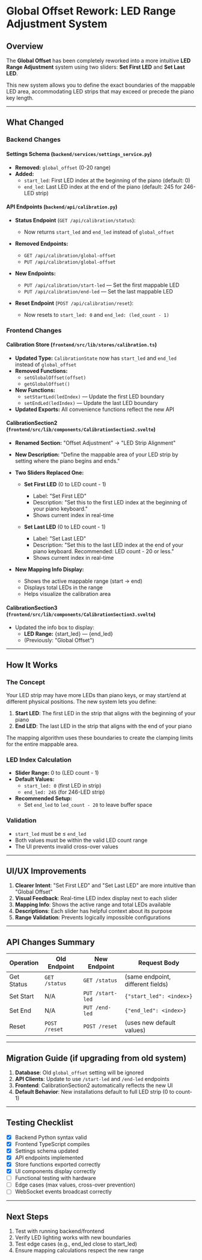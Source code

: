 # Global Offset Rework: LED Range Adjustment System

## Overview

The **Global Offset** has been completely reworked into a more intuitive **LED Range Adjustment** system using two sliders: **Set First LED** and **Set Last LED**.

This new system allows you to define the exact boundaries of the mappable LED area, accommodating LED strips that may exceed or precede the piano key length.

---

## What Changed

### Backend Changes

#### Settings Schema (`backend/services/settings_service.py`)
- **Removed:** `global_offset` (0-20 range)
- **Added:** 
  - `start_led`: First LED index at the beginning of the piano (default: 0)
  - `end_led`: Last LED index at the end of the piano (default: 245 for 246-LED strip)

#### API Endpoints (`backend/api/calibration.py`)
- **Status Endpoint** (`GET /api/calibration/status`):
  - Now returns `start_led` and `end_led` instead of `global_offset`
  
- **Removed Endpoints:**
  - `GET /api/calibration/global-offset`
  - `PUT /api/calibration/global-offset`
  
- **New Endpoints:**
  - `PUT /api/calibration/start-led` — Set the first mappable LED
  - `PUT /api/calibration/end-led` — Set the last mappable LED
  
- **Reset Endpoint** (`POST /api/calibration/reset`):
  - Now resets to `start_led: 0` and `end_led: (led_count - 1)`

### Frontend Changes

#### Calibration Store (`frontend/src/lib/stores/calibration.ts`)
- **Updated Type:** `CalibrationState` now has `start_led` and `end_led` instead of `global_offset`
- **Removed Functions:**
  - `setGlobalOffset(offset)`
  - `getGlobalOffset()`
- **New Functions:**
  - `setStartLed(ledIndex)` — Update the first LED boundary
  - `setEndLed(ledIndex)` — Update the last LED boundary
- **Updated Exports:** All convenience functions reflect the new API

#### CalibrationSection2 (`frontend/src/lib/components/CalibrationSection2.svelte`)
- **Renamed Section:** "Offset Adjustment" → "LED Strip Alignment"
- **New Description:** "Define the mappable area of your LED strip by setting where the piano begins and ends."
- **Two Sliders Replaced One:**
  - **Set First LED** (0 to LED count - 1)
    - Label: "Set First LED"
    - Description: "Set this to the first LED index at the beginning of your piano keyboard."
    - Shows current index in real-time
  
  - **Set Last LED** (0 to LED count - 1)
    - Label: "Set Last LED"
    - Description: "Set this to the last LED index at the end of your piano keyboard. Recommended: LED count - 20 or less."
    - Shows current index in real-time
  
- **New Mapping Info Display:**
  - Shows the active mappable range (start → end)
  - Displays total LEDs in the range
  - Helps visualize the calibration area

#### CalibrationSection3 (`frontend/src/lib/components/CalibrationSection3.svelte`)
- Updated the info box to display:
  - **LED Range:** {start_led} — {end_led}
  - (Previously: "Global Offset")

---

## How It Works

### The Concept

Your LED strip may have more LEDs than piano keys, or may start/end at different physical positions. The new system lets you define:

1. **Start LED**: The first LED in the strip that aligns with the beginning of your piano
2. **End LED**: The last LED in the strip that aligns with the end of your piano

The mapping algorithm uses these boundaries to create the clamping limits for the entire mappable area.

### LED Index Calculation

- **Slider Range:** 0 to (LED count - 1)
- **Default Values:**
  - `start_led: 0` (first LED in strip)
  - `end_led: 245` (for 246-LED strip)
- **Recommended Setup:**
  - Set `end_led` to `led_count - 20` to leave buffer space

### Validation

- `start_led` must be ≤ `end_led`
- Both values must be within the valid LED count range
- The UI prevents invalid cross-over values

---

## UI/UX Improvements

1. **Clearer Intent**: "Set First LED" and "Set Last LED" are more intuitive than "Global Offset"
2. **Visual Feedback**: Real-time LED index display next to each slider
3. **Mapping Info**: Shows the active range and total LEDs available
4. **Descriptions**: Each slider has helpful context about its purpose
5. **Range Validation**: Prevents logically impossible configurations

---

## API Changes Summary

| Operation | Old Endpoint | New Endpoint | Request Body |
|-----------|--------------|--------------|--------------|
| Get Status | `GET /status` | `GET /status` | (same endpoint, different fields) |
| Set Start | N/A | `PUT /start-led` | `{"start_led": <index>}` |
| Set End | N/A | `PUT /end-led` | `{"end_led": <index>}` |
| Reset | `POST /reset` | `POST /reset` | (uses new default values) |

---

## Migration Guide (if upgrading from old system)

1. **Database**: Old `global_offset` setting will be ignored
2. **API Clients**: Update to use `/start-led` and `/end-led` endpoints
3. **Frontend**: CalibrationSection2 automatically reflects the new UI
4. **Default Behavior**: New installations default to full LED strip (0 to count-1)

---

## Testing Checklist

- [x] Backend Python syntax valid
- [x] Frontend TypeScript compiles
- [x] Settings schema updated
- [x] API endpoints implemented
- [x] Store functions exported correctly
- [x] UI components display correctly
- [ ] Functional testing with hardware
- [ ] Edge cases (max values, cross-over prevention)
- [ ] WebSocket events broadcast correctly

---

## Next Steps

1. Test with running backend/frontend
2. Verify LED lighting works with new boundaries
3. Test edge cases (e.g., end_led close to start_led)
4. Ensure mapping calculations respect the new range
